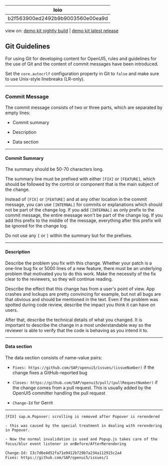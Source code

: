 <!-- loiob2f563900ed2492b9b9003560e00ea9d -->

| loio |
| -----|
| b2f563900ed2492b9b9003560e00ea9d |

<div id="loio">

view on: [demo kit nightly build](https://openui5nightly.hana.ondemand.com/#/topic/b2f563900ed2492b9b9003560e00ea9d) | [demo kit latest release](https://openui5.hana.ondemand.com/#/topic/b2f563900ed2492b9b9003560e00ea9d)</div>

## Git Guidelines

For using Git for developing content for OpenUI5, rules and guidelines for the use of Git and the content of commit messages have been introduced.

Set the `core.autocrlf` configuration property in Git to `false` and make sure to use Unix-style linebreaks \(LR-only\).

***

### Commit Message

The commit message consists of two or three parts, which are separated by empty lines:

-   Commit summary

-   Description

-   Data section


***

#### Commit Summary

The summary should be 50-70 characters long.

The summary line must be prefixed with either `[FIX]` or `[FEATURE]`, which should be followed by the control or component that is the main subject of the change.

Instead of `[FIX]` or `[FEATURE]` and at any other location in the commit message, you can use `[INTERNAL]` for commits or explanations which should not be part of the change log. If you add `[INTERNAL]` as only prefix to the commit message, the entire message won't be part of the change log. If you add this prefix to the middle of the message, everything after this prefix will be ignored for the change log.

Do not use any `[` or `]` within the summary but for the prefixes.

***

#### Description

Describe the problem you fix with this change. Whether your patch is a one-line bug fix or 5000 lines of a new feature, there must be an underlying problem that motivated you to do this work. Make the necessity of the fix clear to the reviewers, so they will continue reading.

Describe the effect that this change has from a user's point of view. App crashes and lockups are pretty convincing for example, but not all bugs are that obvious and should be mentioned in the text. Even if the problem was spotted during code review, describe the impact you think it can have on users.

After that, describe the technical details of what you changed. It is important to describe the change in a most understandable way so the reviewer is able to verify that the code is behaving as you intend it to.

***

#### Data section

The data section consists of name-value pairs:

-   `Fixes: https://github.com/SAP/openui5/issues/(issueNumber)` if the change fixes a GitHub-reported bug

-   `Closes: https://github.com/SAP/openui5/pull/(pullRequestNumber)` if the change comes from a pull request. This is usually added by the OpenUI5 committer handling the pull request

-   `Change-Id` for Gerrit


***

``` html
[FIX] sap.m.Popover: scrolling is removed after Popover is rerendered

- this was caused by the special treatment in dealing with rerendering
in Popover.

- Now the normal invalidation is used and Popup.js takes care of the
focus/blur event listener in onBefore/AfterRerendering

Change-Id: I3c7d6e4d52fa71e9412b729b7a234a112915c2a4
Fixes: https://github.com/SAP/openui5/issues/1
```

